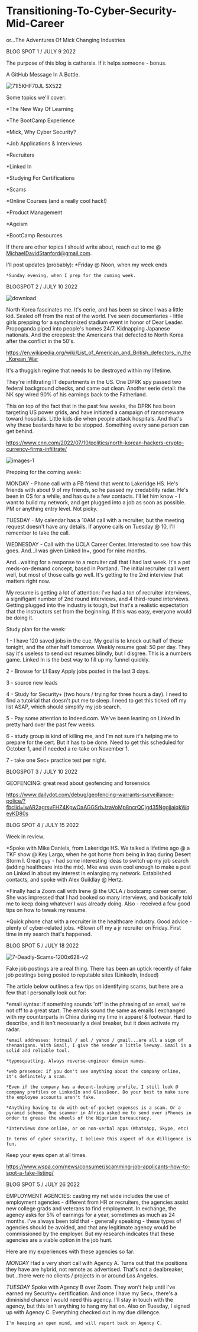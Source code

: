 # Transitioning-To-Cyber-Security-Mid-Career
or...The Adventures Of Mick Changing Industries


BLOG SPOT 1 / JULY 9 2022

The purpose of this blog is catharsis. If it helps someone - bonus. 

A GitHub Message In A Bottle. 

![71I5KHF70JL _SX522_](https://user-images.githubusercontent.com/99157857/178168130-6a175657-e7d4-4f9d-82e0-998c80a1ba22.jpg)





Some topics we'll cover:



  *The New Way Of Learning

  *The BootCamp Experience

  *Mick, Why Cyber Security?

  *Job Applications & Interviews

  *Recruiters

  *Linked In

  *Studying For Certifications

  *Scams

  *Online Courses (and a really cool hack!)

  *Product Management

  *Ageism 

  *BootCamp Resources
  
  If there are other topics I should write about, reach out to me @ MichaelDavidStanford@gmail.com.








I'll post updates (probably):
    *Friday @ Noon, when my week ends
    
    *Sunday evening, when I prep for the coming week.
    

 



BLOGSPOT 2 / JULY 10 2022


 ![download](https://user-images.githubusercontent.com/99157857/178163629-4dc7d589-71ba-4d8d-8461-9725bad0ebe7.jpg)
 
North Korea fascinates me. It's eerie, and has been so since I was a little kid. Sealed off from the rest of the world.
I've seen documentaries - little girls prepping for a synchronized stadium event in honor of Dear Leader. Propoganda piped into people's homes 24/7. Kidnapping Japanese nationals. And the creepiest: the Americans that defected to North Korea after the conflict in the 50's. 


https://en.wikipedia.org/wiki/List_of_American_and_British_defectors_in_the_Korean_War



It's a thuggish regime that needs to be destroyed within my lifetime.

They're infiltrating IT departments in the US. One DPRK spy passed two federal background checks, and came out clean. Another eerie detail: the NK spy wired 90% of his earnings back to the Fatherland. 

This on top of the fact that in the past few weeks, the DPRK has been targeting US power grids, and have initiated a campaign of ransomeware toward hospitals. Little kids die when people attack hospitals. And that's why these bastards have to be stopped.
Something every sane person can get behind.


    

https://www.cnn.com/2022/07/10/politics/north-korean-hackers-crypto-currency-firms-infiltrate/

![images-1](https://user-images.githubusercontent.com/99157857/178171225-9b52d704-9ee3-4a20-a4dd-0375349dcd90.jpg)






Prepping for the coming week:

MONDAY - Phone call with a FB friend that went to Lakeridge HS. He's friends with about 9 of my friends, so he passed my credability radar. He's been in CS for a while, and has quite a few contacts. I'll let him know - I want to build my network, and get plugged into a job as soon as possible. PM or anything entry level. Not picky.

TUESDAY - My calendar has a 10AM call with a recruiter, but the meeting request doesn't have any details. If anyone calls on Tuesday @ 10, I'll remember to take the call.

WEDNESDAY - Call with the UCLA Career Center. Interested to see how this goes. And...I was given Linked In+, good for nine months.

And...waiting for a response to a recruiter call that I had last week. It's a pet meds-on-demand concept, based in Portland. The initial recruiter call went well, but most of those calls go well. It's getting to the 2nd interview that matters right now.


My resume is getting a lot of attention: I've had a ton of recruiter interviews, a signifigant number of 2nd round interviews, and 4 third-round interviews. Getting plugged into the industry is tough, but that's a realistic expectation that the instructors set from the beginning. If this was easy, everyone would be doing it.

Study plan for the week:

1 - I have 120 saved jobs in the cue. My goal is to knock out half of these tonight, and the other half tomorrow. 
Weekly resume goal: 50 per day. They say it's useless to send out resumes blindly, but I disgree. This is a numbers game. Linked In is the best way to fill up my funnel quickly.

2 - Browse for LI Easy Apply jobs posted in the last 3 days. 

3 - source new leads

4 - Study for Security+ (two hours / trying for three hours a day). I need to find a tutoirial that doesn't put me to sleep. I need to get this ticked off my list ASAP, which should simplify my job search. 

5 - Pay some attention to Indeed.com. We've been leaning on Linked In pretty hard over the past few weeks.

6 - study group is kind of killing me, and I'm not sure it's helping me to prepare for the cert. But it has to be done. Need to get this scheduled for October 1, and if needed a re-take on November 1. 

7 - take one Sec+ practice test per night.




BLOGSPOT 3 / JULY 10 2022


GEOFENCING: great read about geofencing and forsensics

  https://www.dailydot.com/debug/geofencing-warrants-surveillance-police/?fbclid=IwAR2agrsvFHZ4KpwOaAGGSrbJzaVoMp8ncrQCjgd35NggjjaiqkWqeyKD80s
  
  
  
  
  BLOG SPOT 4 / JULY 15 2022
  
  Week in review.
  
  *Spoke with Mike Daniels, from Lakeridge HS. We talked a lifetime ago @ a TKF show @ Key Largo, when he got home from being in Iraq during Desert Storm I. Great guy - had some interesting ideas to switch up my job search (adding healthcare into the mix). Mke was even cool enough to make a post on Linked In about my interest in enlarging my network. Established contacts, and spoke with Alex Guildlay @ Hertz.
  
  *Finally had a Zoom call with Irene @ the UCLA / bootcamp career center. She was impressed that I had booked so many interviews, and basically told me to keep doing whatever I was already doing. Also - received a few good tips on how to tweak my resume. 
  
  *Quick phone chat with a recruiter in the healthcare industry. Good advice - plenty of cyber-related jobs.
  *Blown off my a jr recruiter on Friday. First time in my search that's happened.
  
   BLOG SPOT 5 / JULY 18 2022
  
   ![7-Deadly-Scams-1200x628-v2](https://user-images.githubusercontent.com/99157857/179635339-1dbadc89-9093-43d8-9a99-dfb070fb6d2b.png) 
 
 
 
 
Fake job postings are a real thing. There has been an uptick recently of fake job postings being posted to reputable sites (LinkedIn, Indeed)

The article below outlines a few tips on identifying scams, but here are a few that I personally look out for:

 *email syntax: if something sounds 'off' in the phrasing of an email, we're not off to a great start. The emails sound the same as emails I exchanged with my counterparts in China during my time in apparel & footwear. Hard to describe, and it isn't necessarily a deal breaker, but it does activate my radar.
 
    *email addresses: hotmail / aol / yahoo / gmail...are all a sign of shenanigans. With Gmail, I give the sender a little leeway. Gmail is a solid and reliable tool.
    
    *typosquatting. Always reverse-engineer domain names. 
    
    *web presence: if you don't see anything about the company online, it's definitely a scam.
    
    *Even if the company has a decent-looking profile, I still look @ company profiles on LinkedIn and GlassDoor. Do your best to make sure the employee accounts aren't fake. 
    
    *Anything having to do with out-of-pocket expenses is a scam. Or a pyramid scheme. One scammer in Africa asked me to send over iPhones in order to grease the wheels of the Nigerian bureaucracy. 

    *Interviews done online, or on non-verbal apps (WhatsApp, Skype, etc)
    
    In terms of cyber security, I believe this aspect of due dilligence is fun.
    
   Keep your eyes open at all times. 
  
  


  
  
  
  
  https://www.wspa.com/news/consumer/scamming-job-applicants-how-to-spot-a-fake-listing/
  
  
 BLOG SPOT 5 / JULY 26 2022
 
 EMPLOYMENT AGENCIES: casting my net wide includes the use of employment agencies - different from HR or recruiters, the agencies assist new college grads and veterans to find employment. In exchange, the agency asks for 5% of earnings for a year, sometimes as much as 24 months.
 I've always been told that - generally speaking - these types of agencies should be avoided, and that any legitimate agency would be commissioned by the employer. But my research indicates that these agencies are a viable option in the job hunt.
 
 Here are my experiences with these agencies so far:
 
 *MONDAY* Had a very short call with Agency A. Turns out that the positions they have are hybrid, not remote as advertised. That's not a dealbreaker, but...there were no clients / projects in or around Los Angeles.
 
 *TUESDAY* Spoke with Agency B over Zoom. They won't help until I've earned my Security+ certification. And once I have my Sec+, there's a diminishd chance I would need this agency. 
    I'll stay in touch with the agency, but this isn't anything to hang my hat on.
    Also on Tuesday, I signed up with Agency C. Everything checked out in my due dillengce.
    
    I'm keeping an open mind, and will report back on Agency C.
    
